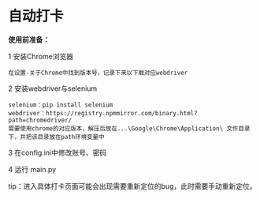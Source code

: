 # 自动打卡

**使用前准备：**

1 安装Chrome浏览器
    
    在设置-关于Chrome中找到版本号，记录下来以下载对应webdriver

2 安装webdriver与selenium

    selenium：pip install selenium
    webdriver：https://registry.npmmirror.com/binary.html?path=chromedriver/
    需要使用chrome的对应版本，解压后放在...\Google\Chrome\Application\ 文件目录下，并把该目录放在path环境变量中

3 在config.ini中修改账号、密码

4 运行 main.py

tip：进入具体打卡页面可能会出现需要重新定位的bug，此时需要手动重新定位。
